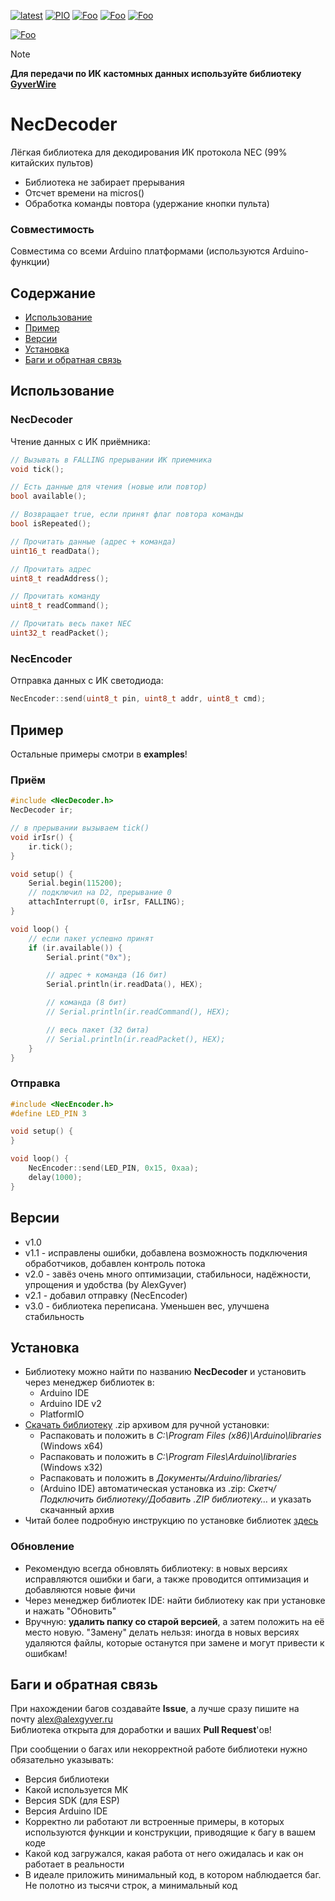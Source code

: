 [![latest](https://img.shields.io/github/v/release/GyverLibs/NecDecoder.svg?color=brightgreen)](https://github.com/GyverLibs/NecDecoder/releases/latest/download/NecDecoder.zip)
[![PIO](https://badges.registry.platformio.org/packages/gyverlibs/library/NecDecoder.svg)](https://registry.platformio.org/libraries/gyverlibs/NecDecoder)
[![Foo](https://img.shields.io/badge/Website-AlexGyver.ru-blue.svg?style=flat-square)](https://alexgyver.ru/)
[![Foo](https://img.shields.io/badge/%E2%82%BD%24%E2%82%AC%20%D0%9F%D0%BE%D0%B4%D0%B4%D0%B5%D1%80%D0%B6%D0%B0%D1%82%D1%8C-%D0%B0%D0%B2%D1%82%D0%BE%D1%80%D0%B0-orange.svg?style=flat-square)](https://alexgyver.ru/support_alex/)
[![Foo](https://img.shields.io/badge/README-ENGLISH-blueviolet.svg?style=flat-square)](https://github-com.translate.goog/GyverLibs/NecDecoder?_x_tr_sl=ru&_x_tr_tl=en)  

[![Foo](https://img.shields.io/badge/ПОДПИСАТЬСЯ-НА%20ОБНОВЛЕНИЯ-brightgreen.svg?style=social&logo=telegram&color=blue)](https://t.me/GyverLibs)

> [!NOTE]
> **Для передачи по ИК кастомных данных используйте библиотеку [GyverWire](https://github.com/GyverLibs/GyverWire)**

# NecDecoder
Лёгкая библиотека для декодирования ИК протокола NEC (99% китайских пультов)
- Библиотека не забирает прерывания
- Отсчет времени на micros()
- Обработка команды повтора (удержание кнопки пульта)

### Совместимость
Совместима со всеми Arduino платформами (используются Arduino-функции)

## Содержание
- [Использование](#usage)
- [Пример](#example)
- [Версии](#versions)
- [Установка](#install)
- [Баги и обратная связь](#feedback)

<a id="usage"></a>

## Использование
### NecDecoder
Чтение данных с ИК приёмника:

```cpp
// Вызывать в FALLING прерывании ИК приемника
void tick();

// Есть данные для чтения (новые или повтор)
bool available();

// Возвращает true, если принят флаг повтора команды
bool isRepeated();

// Прочитать данные (адрес + команда)
uint16_t readData();

// Прочитать адрес
uint8_t readAddress();

// Прочитать команду
uint8_t readCommand();

// Прочитать весь пакет NEC
uint32_t readPacket();
```

### NecEncoder
Отправка данных с ИК светодиода:

```cpp
NecEncoder::send(uint8_t pin, uint8_t addr, uint8_t cmd);
```

<a id="example"></a>

## Пример
Остальные примеры смотри в **examples**!  

### Приём
```cpp
#include <NecDecoder.h>
NecDecoder ir;

// в прерывании вызываем tick()
void irIsr() {
    ir.tick();
}

void setup() {
    Serial.begin(115200);
    // подключил на D2, прерывание 0
    attachInterrupt(0, irIsr, FALLING);
}

void loop() {
    // если пакет успешно принят
    if (ir.available()) {
        Serial.print("0x");

        // адрес + команда (16 бит)
        Serial.println(ir.readData(), HEX);

        // команда (8 бит)
        // Serial.println(ir.readCommand(), HEX);

        // весь пакет (32 бита)
        // Serial.println(ir.readPacket(), HEX);
    }
}
```

### Отправка
```cpp
#include <NecEncoder.h>
#define LED_PIN 3

void setup() {
}

void loop() {
    NecEncoder::send(LED_PIN, 0x15, 0xaa);
    delay(1000);
}
```

<a id="versions"></a>

## Версии
- v1.0
- v1.1 - исправлены ошибки, добавлена возможность подключения обработчиков, добавлен контроль потока
- v2.0 - завёз очень много оптимизации, стабильноси, надёжности, упрощения и удобства (by AlexGyver)
- v2.1 - добавил отправку (NecEncoder)
- v3.0 - библиотека переписана. Уменьшен вес, улучшена стабильность

<a id="install"></a>
## Установка
- Библиотеку можно найти по названию **NecDecoder** и установить через менеджер библиотек в:
    - Arduino IDE
    - Arduino IDE v2
    - PlatformIO
- [Скачать библиотеку](https://github.com/GyverLibs/NecDecoder/archive/refs/heads/main.zip) .zip архивом для ручной установки:
    - Распаковать и положить в *C:\Program Files (x86)\Arduino\libraries* (Windows x64)
    - Распаковать и положить в *C:\Program Files\Arduino\libraries* (Windows x32)
    - Распаковать и положить в *Документы/Arduino/libraries/*
    - (Arduino IDE) автоматическая установка из .zip: *Скетч/Подключить библиотеку/Добавить .ZIP библиотеку…* и указать скачанный архив
- Читай более подробную инструкцию по установке библиотек [здесь](https://alexgyver.ru/arduino-first/#%D0%A3%D1%81%D1%82%D0%B0%D0%BD%D0%BE%D0%B2%D0%BA%D0%B0_%D0%B1%D0%B8%D0%B1%D0%BB%D0%B8%D0%BE%D1%82%D0%B5%D0%BA)
### Обновление
- Рекомендую всегда обновлять библиотеку: в новых версиях исправляются ошибки и баги, а также проводится оптимизация и добавляются новые фичи
- Через менеджер библиотек IDE: найти библиотеку как при установке и нажать "Обновить"
- Вручную: **удалить папку со старой версией**, а затем положить на её место новую. "Замену" делать нельзя: иногда в новых версиях удаляются файлы, которые останутся при замене и могут привести к ошибкам!

<a id="feedback"></a>
## Баги и обратная связь
При нахождении багов создавайте **Issue**, а лучше сразу пишите на почту [alex@alexgyver.ru](mailto:alex@alexgyver.ru)  
Библиотека открыта для доработки и ваших **Pull Request**'ов!

При сообщении о багах или некорректной работе библиотеки нужно обязательно указывать:
- Версия библиотеки
- Какой используется МК
- Версия SDK (для ESP)
- Версия Arduino IDE
- Корректно ли работают ли встроенные примеры, в которых используются функции и конструкции, приводящие к багу в вашем коде
- Какой код загружался, какая работа от него ожидалась и как он работает в реальности
- В идеале приложить минимальный код, в котором наблюдается баг. Не полотно из тысячи строк, а минимальный код